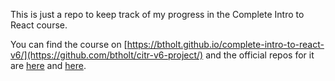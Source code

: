 This is just a repo to keep track of my progress in the Complete Intro to React course.

You can find the course on [https://btholt.github.io/complete-intro-to-react-v6/](https://github.com/btholt/citr-v6-project/) and the official repos for it are [here](https://github.com/btholt/complete-intro-to-react-v6) and [here](https://github.com/btholt/citr-v6-project/).
